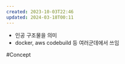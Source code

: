 ```yaml
---
created: 2023-10-03T22:46
updated: 2024-03-18T00:11
---
```

- 인공 구조물을 의미
- docker, aws codebuild 등 여러군데에서 쓰임


#Concept 